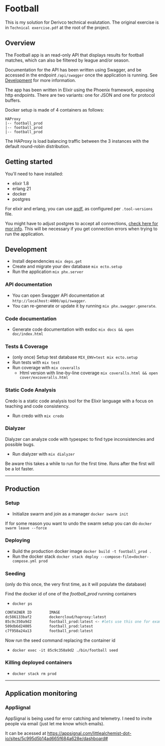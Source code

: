 # Football

This is my solution for Derivco technical evalutation. The original exercise is in `Technical exercise.pdf` at the root of the project.

## Overview

The Football app is an read-only API that displays results for football matches, which can also be filtered by league and/or season.

Documentation for the API has been written using Swagger, and be accessed in the endpoint `/api/swagger` once the application is running. See [Development](#development) for more information.

The app has been written in Elixir using the Phoenix framework, exposing http endpoints. There are two variants: one for JSON and one for protocol buffers.

Docker setup is made of 4 containers as follows:

```
HAProxy
|-- football_prod
|-- football_prod
|-- football_prod
```

The HAProxy is load balancing traffic between the 3 instances with the default round-robin distribution.

## Getting started

You'll need to have installed:

- elixir 1.8
- erlang 21
- docker
- postgres

For elixir and erlang, you can use [asdf](https://github.com/asdf-vm/asdf), as configured per `.tool-versions` file.

You might have to adjust postgres to accept all connections, [check here for mor info](https://stackoverflow.com/questions/3278379/how-to-configure-postgresql-to-accept-all-incoming-connections). This will be necessary if you get connection errors when trying to run the application.

## Development

- Install dependencies `mix deps.get` 
- Create and migrate your dev database `mix ecto.setup`
- Run the application `mix phx.server`

### API documentation

- You can open Swagger API documentation at `http://localhost:4000/api/swagger`.  
- You can re-generate or update it by running `mix phx.swagger.generate`.  

### Code documentation

- Generate code documentation with exdoc `mix docs && open doc/index.html` 

### Tests & Coverage

- (only once) Setup test database `MIX_ENV=test mix ecto.setup`
- Run tests with `mix test`
- Run coverage with `mix coveralls`
  - Html version with line-by-line coverage `mix coveralls.html && open cover/excoveralls.html`

### Static Code Analysis

Credo is a static code analysis tool for the Elixir language with a focus on teaching and code consistency.

- Run credo with `mix credo`

### Dialyzer

Dialyzer can analyze code with typespec to find type inconsistencies and possible bugs.

* Run dialyzer with `mix dialyzer`

Be aware this takes a while to run for the first time. Runs after the first will be a lot faster.

--------

## Production

### Setup
- Initialize swarm and join as a manager `docker swarm init`  

If for some reason you want to undo the swarm setup you can do `docker swarm leave --force`

### Deploying
- Build the production docker image `docker build -t football_prod .`
- Run the docker stack `docker stack deploy --compose-file=docker-compose.yml prod`

### Seeding
(only do this once, the very first time, as it will populate the database)

Find the docker id of one of the *football_prod* running containers 
- `docker ps`


```bash
CONTAINER ID        IMAGE                        
dc586133baf2        dockercloud/haproxy:latest   
85c9c350a9d2        football_prod:latest <- #lets use this one for example
509db6d24005        football_prod:latest      
c7f958a24a13        football_prod:latest         
```

Now run the seed command replacing the container id  
- `docker exec -it 85c9c350a9d2 ./bin/football seed`

### Killing deployed containers
- `docker stack rm prod`

-----

## Application monitoring

### AppSignal

AppSignal is being used for error catching and telemetry.
I need to invite people via email (just let me know which emails).

It can be acessed at https://appsignal.com/littlealchemist-dot-io/sites/5c995d5b14ad665f684a628e/dashboard#